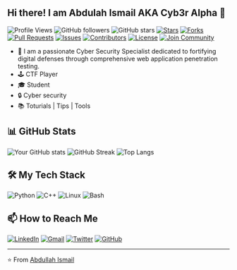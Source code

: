## Hi there! I am Abdulah Ismail AKA Cyb3r Alpha 👋

![Profile Views](https://komarev.com/ghpvc/?username=cyb3ralpha&color=red)
![GitHub followers](https://img.shields.io/github/followers/cyb3ralpha?label=Follow&style=social)
![GitHub stars](https://img.shields.io/github/stars/cyb3ralpha?style=social)
[![Stars](https://img.shields.io/github/stars/cyb3ralpha/cyb3ralpha?style=flat-square&logo=github)](https://github.com/cyb3ralpha/YourRepository/stargazers)
[![Forks](https://img.shields.io/github/forks/cyb3ralpha/cyb3ralpha?style=flat-square&logo=github)](https://github.com/cyb3ralpha/YourRepository/network)
[![Pull Requests](https://img.shields.io/github/issues-pr/cyb3ralpha/cyb3ralpha?style=flat-square&logo=github)](https://github.com/cyb3ralpha/pulls)
[![Issues](https://img.shields.io/github/issues/cyb3ralpha/cyb3ralpha?style=flat-square&logo=github)](https://github.com/cyb3ralpha/YourRepository/issues)
[![Contributors](https://img.shields.io/github/contributors/cyb3ralpha/cyb3ralpha?style=flat-square&logo=github)](https://github.com/cyb3ralpha/cy3ralpha/graphs/contributors)
[![License](https://img.shields.io/github/license/cyb3ralpha/cyb3ralpha?style=flat-square&logo=open-source-initiative)]()
[![Join Community](https://img.shields.io/badge/Join_Our_Community-blue?style=flat-square&logo=github)](https://github.com/cyb3ralpha/cyb3ralpha/community)


- 🌱 I am a passionate Cyber Security Specialist dedicated to fortifying digital defenses through comprehensive web application penetration testing.
- 🕹️ CTF Player
- 🎓 Student
- 🔒 Cyber security 
- 📚 Toturials | Tips | Tools

<!--## 🚀 Technologies I Use
![Python](https://img.shields.io/badge/Python-3670A0?style=for-the-badge&logo=python&logoColor=ffdd54)
![TensorFlow](https://img.shields.io/badge/TensorFlow-FF6F00?style=for-the-badge&logo=tensorflow&logoColor=white)
![Docker](https://img.shields.io/badge/Docker-2496ED?style=for-the-badge&logo=docker&logoColor=white)
-->
## 📊 GitHub Stats
![Your GitHub stats](https://github-readme-stats.vercel.app/api?username=cyb3ralpha&show_icons=true&theme=radical)
![GitHub Streak](https://github-readme-streak-stats.herokuapp.com/?user=cyb3ralpha&theme=radical)
![Top Langs](https://github-readme-stats.vercel.app/api/top-langs/?username=cyb3ralpha&layout=compact&theme=radical)

<!-- ## 🚀 Top Projects
- [500-AI-ML-DL-CV-NLP-Projects](https://github.com/ashishpatel26/500-AI-Machine-learning-Deep-learning-Computer-vision-NLP-Projects-with-code): 500+ AI and ML projects with code.
- [LLM-Finetuning](https://github.com/ashishpatel26/LLM-Finetuning): Fine-tuning large language models with PEFT.
-->

## 🛠️ My Tech Stack
![Python](https://img.shields.io/badge/-Python-blue?style=flat-square&logo=python)
![C++](https://img.shields.io/badge/-C++-00599C?style=flat-square&logo=c%2B%2B)
![Linux](https://img.shields.io/badge/-Linux-red?style=flat-square&logo=linux&logoColor=white)
![Bash](https://img.shields.io/badge/-Bash_Scripting-lightgrey?style=flat-square&logo=gnu-bash)


## 📫 How to Reach Me

[![LinkedIn](https://img.shields.io/badge/LinkedIn-0077B5?style=for-the-badge&logo=linkedin&logoColor=white)](https://linkedin.com/in/abdullahismail)
[![Gmail](https://img.shields.io/badge/Gmail-D14836?style=for-the-badge&logo=gmail&logoColor=white)](mailto:ab5875176@gmail.com)
[![Twitter](https://img.shields.io/badge/Twitter-1DA1F2?style=for-the-badge&logo=twitter&logoColor=white)](https://twitter.com/cyb3ralpha)
[![GitHub](https://img.shields.io/badge/GitHub-100000?style=for-the-badge&logo=github&logoColor=white)](https://github.com/cyb3ralpha)

---
⭐️ From [Abdullah Ismail](https://github.com/cyb3ralpha)

<!-- - 👯 I’m looking to collaborate on ...
- 🤔 I’m looking for help with ...
- 💬 Ask me about ...
- 📫 How to reach me: ...
- 😄 Pronouns: ...
- ⚡ Fun fact: ...

-->
